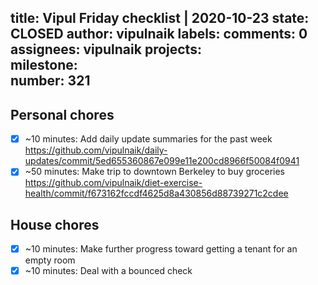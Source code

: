 title:	Vipul Friday checklist | 2020-10-23
state:	CLOSED
author:	vipulnaik
labels:	
comments:	0
assignees:	vipulnaik
projects:	
milestone:	
number:	321
--
## Personal chores

- [x] ~10 minutes: Add daily update summaries for the past week https://github.com/vipulnaik/daily-updates/commit/5ed655360867e099e11e200cd8966f50084f0941
- [x] ~50 minutes: Make trip to downtown Berkeley to buy groceries https://github.com/vipulnaik/diet-exercise-health/commit/f673162fccdf4625d8a430856d88739271c2cdee

## House chores

- [x] ~10 minutes: Make further progress toward getting a tenant for an empty room
- [x] ~10 minutes: Deal with a bounced check
